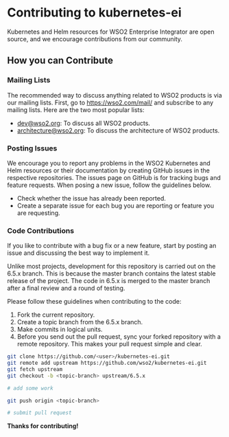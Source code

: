 
# Contributing to kubernetes-ei

Kubernetes and Helm resources for WSO2 Enterprise Integrator are open source, and we encourage contributions  from our community.

## How you can Contribute

### Mailing Lists

The recommended way to discuss anything related to WSO2 products is via our mailing lists. First, go to https://wso2.com/mail/ and subscribe to any mailing lists. Here are the two most popular lists:

* dev@wso2.org: To discuss all WSO2 products.
* architecture@wso2.org: To discuss the architecture of WSO2 products.

### Posting Issues

We encourage you to report any problems in the WSO2 Kubernetes and Helm resources or their documentation by creating GitHub issues in the respective repositories. The issues page on GitHub is for tracking bugs and feature requests. When posing a new issue, follow the guidelines below.

* Check whether the issue has already been reported.
* Create a separate issue for each bug you are reporting or feature you are requesting.

### Code Contributions

If you like to contribute with a bug fix or a new feature, start by posting an issue and discussing the best way to implement it.

Unlike most projects, development for this repository is carried out on the 6.5.x branch. This is because the master branch contains the latest stable release of the project. The code in 6.5.x is merged to the master branch after a final review and a round of testing.

Please follow these guidelines when contributing to the code:

1. Fork the current repository.
2. Create a topic branch from the 6.5.x branch.
3. Make commits in logical units.
4. Before you send out the pull request, sync your forked repository with a remote repository. This makes your pull request simple and clear.

```bash
git clone https://github.com/<user>/kubernetes-ei.git
git remote add upstream https://github.com/wso2/kubernetes-ei.git
git fetch upstream
git checkout -b <topic-branch> upstream/6.5.x

# add some work

git push origin <topic-branch>

# submit pull request
```

**Thanks for contributing!**
